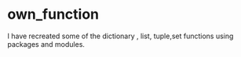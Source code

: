 # own_function
I have recreated some of the dictionary , list, tuple,set functions using packages and modules.
